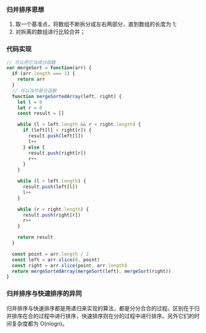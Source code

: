 ### 归并排序思想

1. 取一个基准点，将数组不断拆分成左右两部分，直到数组的长度为 1;
2. 对拆离的数组进行比较合并；

### 代码实现

```js
// 可以把它当成分函数
var mergeSort = function(arr) {
  if (arr.length === 1) {
    return arr
  }
  // 可以当作是合函数
  function mergeSortedArray(left, right) {
    let l = 0
    let r = 0
    const result = []

    while (l < left.length && r < right.length) {
      if (left[l] < right[r]) {
        result.push(left[l])
        l++
      } else {
        result.push(right[r])
        r++
      }
    }

    while (l < left.length) {
      result.push(left[l])
      l++
    }

    while (r < right.length) {
      result.push(right[r])
      r++
    }

    return result
  }

  const point = arr.length / 2
  const left = arr.slice(0, point)
  const right = arr.slice(point, arr.length)
  return mergeSortedArray(mergeSort(left), mergeSort(right))
}
```

### 归并排序与快速排序的异同

归并排序与快速排序都是用递归来实现的算法，都是分分合合的过程。区别在于归并排序在合的过程中进行排序，快速排序则在分的过程中进行排序。另外它们的时间复杂度都为 O(nlogn)。
